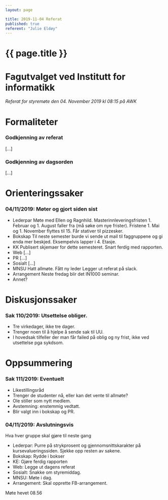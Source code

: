 ```yaml
---
layout: page

title: 2019-11-04 Referat
published: true
referent: "Julie Eldøy"
---
```

# {{ page.title }}

# Fagutvalget ved Institutt for informatikk

*Referat for styremøte den 04. November 2019 kl 08:15 på AWK*

# Formaliteter

### Godkjenning av referat

[...]

### Godkjenning av dagsorden

[...]

# Orienteringssaker

### 04/11/2019: Møter og gjort siden sist

-   Lederpar
    Møte med Ellen og Ragnhild.
    Masterinnleveringsfristen 1. Februar og 1. August faller fra (må søke om nye frister). Fristene 1. Mai og 1. November flyttes til 15.
    Får stativer til pizzesker.
-   Bokskap
    Til neste semester burde vi sende ut mail til faggruppene og gi enda mer beskjed. Eksempelvis lapper i 4. Etasje.
-   KK
    Publisert skjemaer for dette semesteret. Snart ferdig med rapporten.
-   Web
    [...]
-   PR
    [...]
-   Sosialt
    [...]
-   MNSU
    Hatt allmøte. Fått ny leder Legger ut referat på slack.
-   Arrangement
    Neste fredag blir det IN1000 seminar.
-   Annet?


# Diskusjonssaker

### Sak 110/2019: Utsettelse obliger.

-   Tre virkedager, ikke tre dager.
-   Trenger noen til å hjelpe å sende sak til UU.
-   I hovedsak tilfeller der man får failed på oblig og ny frist, ikke ved utsettelse pga sykdsom.


# Oppsummering

### Sak 111/2019: Eventuelt

-   Likestillingsråd
-   Trenger de studenter nå, eller kan det vente til allmøte?
-   Ole stiller som nytt medlem.
-   Avstemning: enstemmig vedtatt.
-   Blir valgt inn i bokskap og PR.


### 04/11/2019: Avslutningsvis

Hva hver gruppe skal gjøre til neste gang
-   Lederpar:
    Purre på strykprosent og gjennomsnittskarakter på kursevalueringssiden.
    Sjekke opp resten av sakene.
-   Bokskap: Rydde i bokser
-   KE: Gjøre ferdig rapporten
-   Web: Legge ut dagens referat
-   Sosialt: Snakke om styremiddag.
-   MNSU: Møte i dag.
-   Arrangement: Skal opprette FB-arrangement.

Møte hevet 08.56
